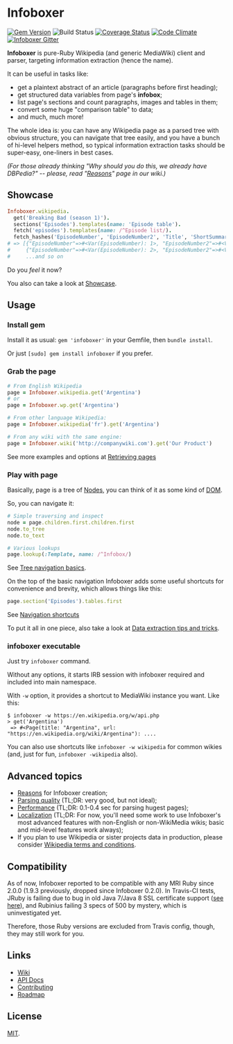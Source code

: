 # Infoboxer

[![Gem Version](https://badge.fury.io/rb/infoboxer.svg)](http://badge.fury.io/rb/infoboxer)
![Build Status](https://github.com/molybdenum-99/infoboxer/workflows/CI/badge.svg?branch=master)
[![Coverage Status](https://coveralls.io/repos/molybdenum-99/infoboxer/badge.svg?branch=master&service=github)](https://coveralls.io/github/molybdenum-99/infoboxer?branch=master)
[![Code Climate](https://codeclimate.com/github/molybdenum-99/infoboxer/badges/gpa.svg)](https://codeclimate.com/github/molybdenum-99/infoboxer)
[![Infoboxer Gitter](https://badges.gitter.im/molybdenum-99/infoboxer.svg)](https://gitter.im/molybdenum-99/infoboxer)

**Infoboxer** is pure-Ruby Wikipedia (and generic MediaWiki) client and
parser, targeting information extraction (hence the name).

It can be useful in tasks like:

* get a plaintext abstract of an article (paragraphs before first heading);
* get structured data variables from page's **infobox**;
* list page's sections and count paragraphs, images and tables in them;
* convert some huge "comparison table" to data;
* and much, much more!

The whole idea is: you can have any Wikipedia page as a parsed tree with
obvious structure, you can navigate that tree easily, and you have a
bunch of hi-level helpers method, so typical information extraction
tasks should be super-easy, one-liners in best cases.

_(For those already thinking "Why should you do this, we already have
DBPedia?" -- please, read "[Reasons](https://github.com/molybdenum-99/infoboxer/wiki/Reasons)"
page in our wiki.)_

## Showcase

```ruby
Infoboxer.wikipedia.
  get('Breaking Bad (season 1)').
  sections('Episodes').templates(name: 'Episode table').
  fetch('episodes').templates(name: /^Episode list/).
  fetch_hashes('EpisodeNumber', 'EpisodeNumber2', 'Title', 'ShortSummary')
# => [{"EpisodeNumber"=>#<Var(EpisodeNumber): 1>, "EpisodeNumber2"=>#<Var(EpisodeNumber2): 1>, "Title"=>#<Var(Title): Pilot>, "ShortSummary"=>#<Var(ShortSummary): Walter White, a 50-year old che...>},
#     {"EpisodeNumber"=>#<Var(EpisodeNumber): 2>, "EpisodeNumber2"=>#<Var(EpisodeNumber2): 2>, "Title"=>#<Var(Title): Cat's in the Bag...>, "ShortSummary"=>#<Var(ShortSummary): Walt and Jesse try to dispose o...>},
#     ...and so on
```

Do you _feel_ it now?

You also can take a look at [Showcase](https://github.com/molybdenum-99/infoboxer/wiki/Showcase).

## Usage

### Install gem

Install it as usual: `gem 'infoboxer'` in your Gemfile, then `bundle install`.

Or just `[sudo] gem install infoboxer` if you prefer.

### Grab the page

```ruby
# From English Wikipedia
page = Infoboxer.wikipedia.get('Argentina')
# or
page = Infoboxer.wp.get('Argentina')

# From other language Wikipedia:
page = Infoboxer.wikipedia('fr').get('Argentina')

# From any wiki with the same engine:
page = Infoboxer.wiki('http://companywiki.com').get('Our Product')
```

See more examples and options at [Retrieving pages](https://github.com/molybdenum-99/infoboxer/wiki/Retrieving%20pages)

### Play with page

Basically, page is a tree of [Nodes](https://github.com/molybdenum-99/infoboxer/wiki/Nodes), you can think of it as some kind of
[DOM](https://en.wikipedia.org/wiki/Document_Object_Model).

So, you can navigate it:

```ruby
# Simple traversing and inspect
node = page.children.first.children.first
node.to_tree
node.to_text

# Various lookups
page.lookup(:Template, name: /^Infobox/)
```

See [Tree navigation basics](https://github.com/molybdenum-99/infoboxer/wiki/Tree-navigation-basics).

On the top of the basic navigation Infoboxer adds some useful shortcuts
for convenience and brevity, which allows things like this:

```ruby
page.section('Episodes').tables.first
```

See [Navigation shortcuts](https://github.com/molybdenum-99/infoboxer/wiki/Navigation-shortcuts)

To put it all in one piece, also take a look at [Data extraction tips and tricks](https://github.com/molybdenum-99/infoboxer/wiki/Tips-and-tricks).

### infoboxer executable

Just try `infoboxer` command.

Without any options, it starts IRB session with infoboxer required and
included into main namespace.

With `-w` option, it provides a shortcut to MediaWiki instance you want.
Like this:

```
$ infoboxer -w https://en.wikipedia.org/w/api.php
> get('Argentina')
 => #<Page(title: "Argentina", url: "https://en.wikipedia.org/wiki/Argentina"): ....
```

You can also use shortcuts like `infoboxer -w wikipedia` for common
wikies (and, just for fun, `infoboxer -wikipedia` also).

## Advanced topics

* [Reasons](https://github.com/molybdenum-99/infoboxer/wiki/Reasons) for
  Infoboxer creation;
* [Parsing quality](https://github.com/molybdenum-99/infoboxer/wiki/Parsing-quality)
  (TL;DR: very good, but not ideal);
* [Performance](https://github.com/molybdenum-99/infoboxer/wiki/Performance)
  (TL;DR: 0.1-0.4 sec for parsing hugest pages);
* [Localization](https://github.com/molybdenum-99/infoboxer/wiki/Localization)
  (TL;DR: For now, you'll need some work to use Infoboxer's
  most advanced features with non-English or non-WikiMedia wikis; basic
  and mid-level features work always);
* If you plan to use Wikipedia or sister projects data in production,
  please consider [Wikipedia terms and conditions](https://github.com/molybdenum-99/infoboxer/wiki/Wikipedia-terms-and-conditions).

## Compatibility

As of now, Infoboxer reported to be compatible with any MRI Ruby since 2.0.0
(1.9.3 previously, dropped since Infoboxer 0.2.0). In Travis-CI tests,
JRuby is failing due to bug in old Java 7/Java 8 SSL certificate support
([see here](https://github.com/jruby/jruby/issues/2599)),
and Rubinius failing 3 specs of 500 by mystery, which is uninvestigated yet.

Therefore, those Ruby versions are excluded from Travis config, though,
they may still work for you.

## Links

* [Wiki](https://github.com/molybdenum-99/infoboxer/wiki)
* [API Docs](http://www.rubydoc.info/gems/infoboxer)
* [Contributing](https://github.com/molybdenum-99/infoboxer/wiki/Contributing)
* [Roadmap](https://github.com/molybdenum-99/infoboxer/wiki/Roadmap)

## License

[MIT](https://github.com/molybdenum-99/infoboxer/blob/master/LICENSE.txt).
